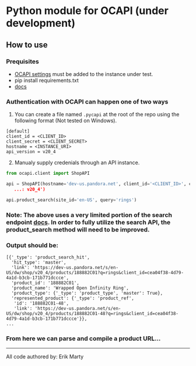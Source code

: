 # Python module for OCAPI (under development)

## How to use

### Prequisites

- [OCAPI settings](https://github.com/SalesforceCommerceCloud/ocapi-settings) must be added to the instance under test.
- pip install requirements.txt
- [docs](https://documentation.b2c.commercecloud.salesforce.com/DOC1/topic/com.demandware.dochelp/OCAPI/current/shop/Resources/index.htm)

### Authentication with OCAPI can happen one of two ways

1. You can create a file named `.pycapi` at the root of the repo using the following format (Not tested on Windows).

```shell
[default]
client_id = <CLIENT_ID>
client_secret = <CLIENT_SECRET>
hostname = <INSTANCE_URI>
api_version = v20_4
```

2. Manualy supply credenials through an API instance.

```python
from ocapi.client import ShopAPI

api = ShopAPI(hostname='dev-us.pandora.net', client_id='<CLIENT_ID>', client_secret='<CLIENT_SECRET>', api_version='
   ...: v20_4')

api.product_search(site_id='en-US', query='rings')
```

### **Note: The above uses a very limited portion of the search endpoint [docs](https://documentation.b2c.commercecloud.salesforce.com/DOC1/topic/com.demandware.dochelp/OCAPI/current/shop/Resources/ProductSearch.html). In order to fully utilize the search API, the product_search method will need to be improved.**


### Output should be:

```shell
[{'_type': 'product_search_hit',
  'hit_type': 'master',
  'link': 'https://dev-us.pandora.net/s/en-US/dw/shop/v20_4/products/188882C01?q=rings&client_id=cea04f38-4d79-4a1d-b3cb-171b771dccce',
  'product_id': '188882C01',
  'product_name': 'Wrapped Open Infinity Ring',
  'product_type': {'_type': 'product_type', 'master': True},
  'represented_product': {'_type': 'product_ref',
   'id': '188882C01-48',
   'link': 'https://dev-us.pandora.net/s/en-US/dw/shop/v20_4/products/188882C01-48?q=rings&client_id=cea04f38-4d79-4a1d-b3cb-171b771dccce'}},
...
```

### From here we can parse and compile a product URL...

---
All code authored by: Erik Marty